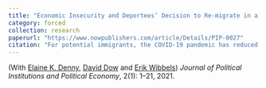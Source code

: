 ```yaml
---
title: "Economic Insecurity and Deportees’ Decision to Re-migrate in a COVID-19 Era."
category: forced
collection: research
paperurl: "https://www.nowpublishers.com/article/Details/PIP-0027"
citation: "For potential immigrants, the COVID-19 pandemic has reduced economic opportunities and increased risks both at home and abroad. We seek to understand how COVID-19 has impacted the calculations that govern one's decision to emigrate. Leveraging a unique panel survey of Guatemalans recently deported from the United States, we explore how COVID-19 has affected deportees' economic well-being and the intent to re-migrate. We find that while COVID-19 does not measurably decrease deportees' (already poor) current economic conditions, the pandemic increases expectations of bein g worse off in the next year and uncertainty about future economic conditions. Furthermore, the pandemic also increases uncertainty about whether deportees intend to re-migrate in the coming year. This increase in uncertainty reflects the increased difficulty potential migrants face in weighing relative opportunities and risks during a transnational crisis, even as one's expectations about economic well-being in the home country become more pessimistic."
---
```


(With [Elaine K. Denny](https://faculty.ucmerced.edu/edenny/), [David Dow](https://sites.google.com/view/davidadow/home) and [Erik Wibbels](https://web.sas.upenn.edu/ewibbels/))
*Journal of Political Institutions and Political Economy*, 2(1): 1–21, 2021.